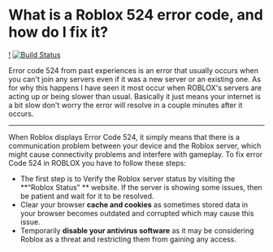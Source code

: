 # What is a Roblox 524 error code, and how do I fix it?
[!]()
[![Build Status](https://www.reddit.com/user/Armadillo616/comments/18puvll/why_do_liquids_narrow_as_they_pour/)](https://travis-ci.org/joemccann/dillinger)

Error code 524 from past experiences is an error that usually occurs when you can't join any servers even if it was a new server or an existing one. As for why this happens I have seen it most occur when ROBLOX's servers are acting up or being slower than usual. Basically it just means your internet is a bit slow don't worry the error will resolve in a couple minutes after it occurs.

-----

When Roblox displays Error Code 524, it simply means that there is a communication problem between your device and the Roblox server, which might cause connectivity problems and interfere with gameplay. To fix error Code 524 in ROBLOX you have to follow these steps:

* The first step is to Verify the Roblox server status by visiting the **“Roblox Status” ** website. If the server is showing some issues, then be patient and wait for it to be resolved.
* Clear your browser **cache and cookies** as sometimes stored data in your browser becomes outdated and corrupted which may cause this issue.
* Temporarily **disable your antivirus software** as it may be considering Roblox as a threat and restricting them from gaining any access.
